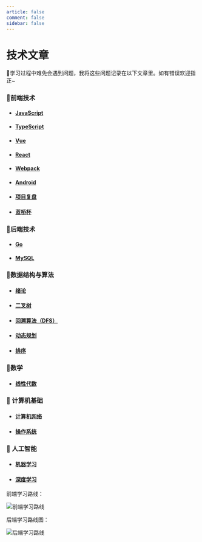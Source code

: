 ```yaml
---
article: false
comment: false
sidebar: false
---
```

# 技术文章
:book:学习过程中难免会遇到问题，我将这些问题记录在以下文章里。如有错误欢迎指正~

### :green_book:前端技术 

- #### [JavaScript](前端技术/JavaScript.md)
- #### [TypeScript](前端技术/TypeScript.md)
- #### [Vue](前端技术/Vue.md)
- #### [React](前端技术/React.md)
- #### [Webpack](前端技术/Webpack.md)
- #### [Android](前端技术/Android.md)
- #### [项目复盘](前端技术/项目复盘.md)
- #### [蓝桥杯](前端技术/蓝桥杯.md)

### :green_book:后端技术

- #### [Go](后端技术/Go.md)
- #### [MySQL](后端技术/MySQL.md)

### :blue_book:数据结构与算法

- #### [绪论](数据结构与算法/绪论.md)
- #### [二叉树](数据结构与算法/二叉树.md)
- #### [回溯算法（DFS）](数据结构与算法/回溯算法（DFS）.md)
- #### [动态规划](数据结构与算法/动态规划.md)
- #### [排序](数据结构与算法/排序.md)
### :closed_book:数学

- #### [线性代数](数学/线性代数.md)

### :orange_book: 计算机基础 
- #### [计算机网络](计算机基础/计算机网络.md)
- #### [操作系统](计算机基础/操作系统.md)


### :orange_book: 人工智能
- #### [机器学习](人工智能/机器学习.md)
- #### [深度学习](人工智能/深度学习.md)

前端学习路线：

![前端学习路线](https://etheral.oss-cn-shanghai.aliyuncs.com/images/68747470733a2f2f75706c6f61642d696d616765732e6a69616e7368752e696f2f75706c6f61645f696d616765732f31323839303831392d666639643939666164353838363262332e706e673f696d6167654d6f6772322f6175746f2d6f7269656e742f737472697025374369.png)

后端学习路线图：

![后端学习路线](https://etheral.oss-cn-shanghai.aliyuncs.com/images/golang-developer-roadmap-zh-CN.png)


